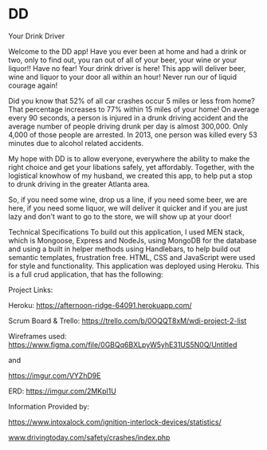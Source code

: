 # DD
Your Drink Driver

Welcome to the DD app! Have you ever been at home and had a drink or two, only to find out, you ran out of all of your beer, your wine or your liquor!! Have no fear! Your drink driver is here! This app will deliver beer, wine and liquor to your door all within an hour! Never run our of liquid courage again! 

Did you know that 52% of all car crashes occur 5 miles or less from home? That percentage increases to 77% within 15 miles of your home!
On average every 90 seconds, a person is injured in a drunk driving accident and the average number of people driving drunk per day is almost 300,000. Only 4,000 of those people are arrested. In 2013, one person was killed every 53 minutes due to alcohol related accidents. 

My hope with DD is to allow everyone, everywhere the ability to make the right choice and get your libations safely, yet affordably. Together, with the logistical knowhow of my husband, we created this app, to help put a stop to drunk driving in the greater Atlanta area. 

So, if you need some wine, drop us a line, if you need some beer, we are here, if you need some liquor, we will deliver it quicker and if you are just lazy and don't want to go to the store, we will show up at your door! 

Technical Specifications 
To build out this application, I used MEN stack, which is Mongoose, Express and NodeJs, using MongoDB for the database and using a built in helper methods using Handlebars, to help build out semantic templates, frustration free. HTML, CSS and JavaScript were used for style and functionality. This application was deployed using Heroku.  This is a full crud application, that has the following:

Project Links:

Heroku: https://afternoon-ridge-64091.herokuapp.com/

Scrum Board & Trello: https://trello.com/b/0OQQT8xM/wdi-project-2-list

Wireframes used: https://www.figma.com/file/0GBQq6BXLpyW5yhE31US5N0Q/Untitled

and 

https://imgur.com/VYZhD9E

ERD: https://imgur.com/2MKpl1U

Information Provided by: 

https://www.intoxalock.com/ignition-interlock-devices/statistics/

www.drivingtoday.com/safety/crashes/index.php
